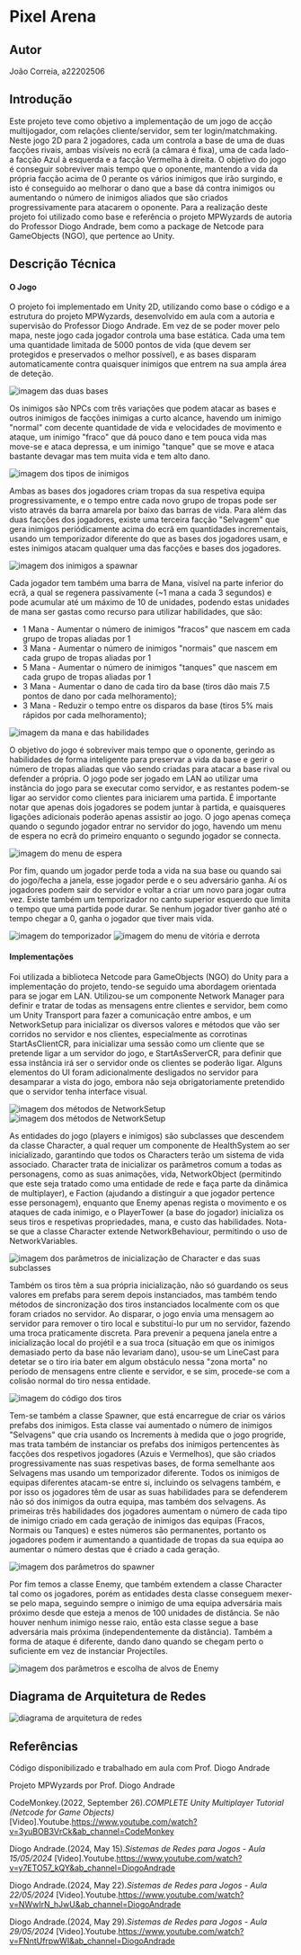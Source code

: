 # Pixel Arena

## Autor
João Correia, a22202506

## Introdução
Este projeto teve como objetivo a implementação de um jogo de acção multijogador, com relações cliente/servidor, sem ter login/matchmaking. Neste jogo 2D para 2 jogadores, cada um controla a base de uma de duas facções rivais, ambas visíveis no ecrã (a câmara é fixa), uma de cada lado- a facção Azul à esquerda e a facção Vermelha à direita. O objetivo do jogo é conseguir sobreviver mais tempo que o oponente, mantendo a vida da própria facção acima de 0 perante os vários inimigos que irão surgindo, e isto é conseguido ao melhorar o dano que a base dá contra inimigos ou aumentando o número de inimigos aliados que são criados progressivamente para atacarem o oponente. Para a realização deste projeto foi utilizado como base e referência o projeto MPWyzards de autoria do Professor Diogo Andrade, bem como a package de Netcode para GameObjects (NGO), que pertence ao Unity.

## Descrição Técnica
#### O Jogo
O projeto foi implementado em Unity 2D, utilizando como base o código e a estrutura do projeto MPWyzards, desenvolvido em aula com a autoria e supervisão do Professor Diogo Andrade. Em vez de se poder mover pelo mapa, neste jogo cada jogador controla uma base estática. Cada uma tem uma quantidade limitada de 5000 pontos de vida (que devem ser protegidos e preservados o melhor possível), e as bases disparam automaticamente contra quaisquer inimigos que entrem na sua ampla área de deteção.

![imagem das duas bases](https://i.postimg.cc/4d8v5dwW/1.png)

Os inimigos são NPCs com três variações que podem atacar as bases e outros inimigos de facções inimigas a curto alcance, havendo um inimigo "normal" com decente quantidade de vida e velocidades de movimento e ataque, um inimigo "fraco" que dá pouco dano e tem pouca vida mas move-se e ataca depressa, e um inimigo "tanque" que se move e ataca bastante devagar mas tem muita vida e tem alto dano.

![imagem dos tipos de inimigos](https://i.postimg.cc/c4HSXc4P/2.png)

Ambas as bases dos jogadores criam tropas da sua respetiva equipa progressivamente, e o tempo entre cada novo grupo de tropas pode ser visto através da barra amarela por baixo das barras de vida. Para além das duas facções dos jogadores, existe uma terceira facção "Selvagem" que gera inimigos periódicamente acima do ecrã em quantidades incrementais, usando um temporizador diferente do que as bases dos jogadores usam, e estes inimigos atacam qualquer uma das facções e bases dos jogadores.

![imagem dos inimigos a spawnar](https://i.postimg.cc/Cxjj2JmB/3.png)

Cada jogador tem também uma barra de Mana, visível na parte inferior do ecrã, a qual se regenera passivamente (~1 mana a cada 3 segundos) e pode acumular até um máximo de 10 de unidades, podendo estas unidades de mana ser gastas como recurso para utilizar habilidades, que são:

- 1 Mana - Aumentar o número de inimigos "fracos" que nascem em cada grupo de tropas aliadas por 1
- 3 Mana - Aumentar o número de inimigos "normais" que nascem em cada grupo de tropas aliadas por 1
- 5 Mana - Aumentar o número de inimigos "tanques" que nascem em cada grupo de tropas aliadas por 1
- 3 Mana - Aumentar o dano de cada tiro da base (tiros dão mais 7.5 pontos de dano por cada melhoramento);
- 3 Mana - Reduzir o tempo entre os disparos da base (tiros 5% mais rápidos por cada melhoramento);

![imagem da mana e das habilidades](https://i.postimg.cc/mgxYVKNW/4.png)

O objetivo do jogo é sobreviver mais tempo que o oponente, gerindo as habilidades de forma inteligente para preservar a vida da base e gerir o número de tropas aliadas que vão sendo criadas para atacar a base rival ou defender a própria. O jogo pode ser jogado em LAN ao utilizar uma instância do jogo para se executar como servidor, e as restantes podem-se ligar ao servidor como clientes para iniciarem uma partida. É importante notar que apenas dois jogadores se podem juntar à partida, e quaisqueres ligações adicionais poderão apenas assistir ao jogo. O jogo apenas começa quando o segundo jogador entrar no servidor do jogo, havendo um menu de espera no ecrã do primeiro enquanto o segundo jogador se connecta.

![imagem do menu de espera](https://i.postimg.cc/nc9K4nm1/5.png)

Por fim, quando um jogador perde toda a vida na sua base ou quando sai do jogo/fecha a janela, esse jogador perde e o seu adversário ganha. Aí os jogadores podem sair do servidor e voltar a criar um novo para jogar outra vez. Existe também um temporizador no canto superior esquerdo que limita o tempo que uma partida pode durar. Se nenhum jogador tiver ganho até o tempo chegar a 0, ganha o jogador que tiver mais vida.

![imagem do temporizador](https://i.postimg.cc/htkS5W2g/12.png)
![imagem do menu de vitória e derrota](https://i.postimg.cc/HLKz1dQQ/6.png)

#### Implementações
Foi utilizada a biblioteca Netcode para GameObjects (NGO) do Unity para a implementação do projeto, tendo-se seguido uma abordagem orientada para se jogar em LAN. Utilizou-se um componente Network Manager para definir e tratar de todas as mensagens entre clientes e servidor, bem como um Unity Transport para fazer a comunicação entre ambos, e um NetworkSetup para inicializar os diversos valores e métodos que vão ser corridos no servidor e nos clientes, especialmente as corrotinas StartAsClientCR, para inicializar uma sessão como um cliente que se pretende ligar a um servidor do jogo, e StartAsServerCR, para definir que essa instância irá ser o servidor onde os clientes se poderão ligar. Alguns elementos do UI foram adicionalmente desligados no servidor para desamparar a vista do jogo, embora não seja obrigatoriamente pretendido que o servidor tenha interface visual.

![imagem dos métodos de NetworkSetup](https://i.postimg.cc/mkdNV42z/7.png)   ![imagem dos métodos de NetworkSetup](https://i.postimg.cc/L4vTmtB9/8.png)

As entidades do jogo (players e inimigos) são subclasses que descendem da classe Character, a qual requer um componente de HealthSystem ao ser inicializado, garantindo que todos os Characters terão um sistema de vida associado. Character trata de inicializar os parâmetros comum a todas as personagens, como as suas animações, vida, NetworkObject (permitindo que este seja tratado como uma entidade de rede e faça parte da dinâmica de multiplayer), e Faction (ajudando a distinguir a que jogador pertence esse personagem), enquanto que Enemy apenas regista o movimento e os ataques de cada inimigo, e o PlayerTower (a base do jogador) inicializa os seus tiros e respetivas propriedades, mana, e custo das habilidades. Nota-se que a classe Character extende NetworkBehaviour, permitindo o uso de NetworkVariables.

![imagem dos parâmetros de inicialização de Character e das suas subclasses](https://i.postimg.cc/dtbTF3XQ/9.png)

Também os tiros têm a sua própria inicialização, não só guardando os seus valores em prefabs para serem depois instanciados, mas também tendo métodos de sincronização dos tiros instanciados localmente com os que foram criados no servidor. Ao disparar, o jogo envia uma mensagem ao servidor para remover o tiro local e substituí-lo pur um no servidor, fazendo uma troca praticamente discreta. Para prevenir a pequena janela entre a inicialização local do projétil e a sua troca (situação em que os inimigos demasiado perto da base não levariam dano), usou-se um LineCast para detetar se o tiro iria bater em algum obstáculo nessa "zona morta" no período de mensagens entre cliente e servidor, e se sim, procede-se com a colisão normal do tiro nessa entidade.

![imagem do código dos tiros](https://i.postimg.cc/8CKZtLKP/10.png)

Tem-se também a classe Spawner, que está encarregue de criar os vários prefabs dos inimigos. Esta classe vai aumentado o número de inimigos "Selvagens" que cria usando os Increments à medida que o jogo progride, mas trata também de instanciar os prefabs dos inimigos pertencentes às facções dos respetivos jogadores (Azuis e Vermelhos), que são criados progressivamente nas suas respetivas bases, de forma semelhante aos Selvagens mas usando um temporizador diferente. Todos os inimigos de equipas diferentes atacam-se entre si, incluindo os selvagens também, e por isso os jogadores têm de usar as suas habilidades para se defenderem não só dos inimigos da outra equipa, mas também dos selvagens. As primeiras três habilidades dos jogadores aumentam o número de cada tipo de inimigo criado em cada geração de inimigos das equipas (Fracos, Normais ou Tanques) e estes números são permanentes, portanto os jogadores podem ir aumentando a quantidade de tropas da sua equipa ao aumentar o número destas que é criado a cada geração.

![imagem dos parâmetros do spawner](https://i.postimg.cc/1txbSyFR/11.png)

Por fim temos a classe Enemy, que também extendem a classe Character tal como os jogadores, porém as entidades desta classe conseguem mexer-se pelo mapa, seguindo sempre o inimigo de uma equipa adversária mais próximo desde que esteja a menos de 100 unidades de distância. Se não houver nenhum inimigo nesse raio, então esta classe segue a base adversária mais próxima (independentemente da distância). Também a forma de ataque é diferente, dando dano quando se chegam perto o suficiente em vez de instanciar Projectiles.

![imagem dos parâmetros e escolha de alvos de Enemy](https://i.postimg.cc/7LJjj5fQ/13.png)

## Diagrama de Arquitetura de Redes
![diagrama de arquitetura de redes](https://i.postimg.cc/ZRG3YLKR/redes-diagram-drawio.png)

## Referências
Código disponibilizado e trabalhado em aula com Prof. Diogo Andrade

Projeto MPWyzards por Prof. Diogo Andrade

CodeMonkey.(2022, September 26).*COMPLETE Unity Multiplayer Tutorial (Netcode for Game Objects)* [Video].Youtube.https://www.youtube.com/watch?v=3yuBOB3VrCk&ab_channel=CodeMonkey

Diogo Andrade.(2024, May 15).*Sistemas de Redes para Jogos - Aula 15/05/2024* [Video].Youtube.https://www.youtube.com/watch?v=y7ETO57_kQY&ab_channel=DiogoAndrade

Diogo Andrade.(2024, May 22).*Sistemas de Redes para Jogos - Aula 22/05/2024* [Video].Youtube.https://www.youtube.com/watch?v=NWwIrN_hJwU&ab_channel=DiogoAndrade

Diogo Andrade.(2024, May 29).*Sistemas de Redes para Jogos - Aula 29/05/2024* [Video].Youtube.https://www.youtube.com/watch?v=FNntUfrpwWI&ab_channel=DiogoAndrade